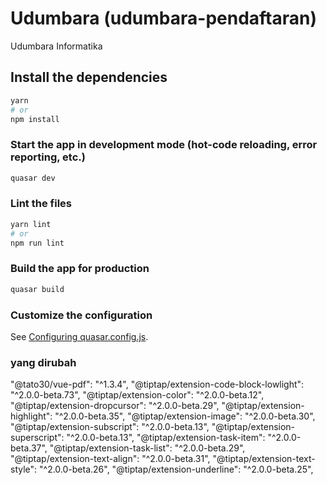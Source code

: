 # Udumbara (udumbara-pendaftaran)

Udumbara Informatika

## Install the dependencies
```bash
yarn
# or
npm install
```

### Start the app in development mode (hot-code reloading, error reporting, etc.)
```bash
quasar dev
```


### Lint the files
```bash
yarn lint
# or
npm run lint
```



### Build the app for production
```bash
quasar build
```

### Customize the configuration
See [Configuring quasar.config.js](https://v2.quasar.dev/quasar-cli-vite/quasar-config-js).

### yang dirubah
"@tato30/vue-pdf": "^1.3.4",
"@tiptap/extension-code-block-lowlight": "^2.0.0-beta.73",
"@tiptap/extension-color": "^2.0.0-beta.12",
"@tiptap/extension-dropcursor": "^2.0.0-beta.29",
"@tiptap/extension-highlight": "^2.0.0-beta.35",
"@tiptap/extension-image": "^2.0.0-beta.30",
"@tiptap/extension-subscript": "^2.0.0-beta.13",
"@tiptap/extension-superscript": "^2.0.0-beta.13",
"@tiptap/extension-task-item": "^2.0.0-beta.37",
"@tiptap/extension-task-list": "^2.0.0-beta.29",
"@tiptap/extension-text-align": "^2.0.0-beta.31",
"@tiptap/extension-text-style": "^2.0.0-beta.26",
"@tiptap/extension-underline": "^2.0.0-beta.25",
